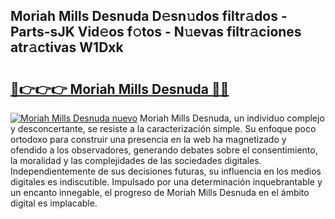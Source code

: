 ## Moriah Mills Desnuda D𝚎sn𝚞dos filtr𝚊dos - Parts-sJK Vid𝚎os f𝚘tos - N𝚞evas filtr𝚊ciones atr𝚊ctivas W1Dxk

# <h2><a href="http://mbde8z.tromn.icu/?c=Moriah+Mills+Desnuda">🔗👉👉👉 Moriah Mills Desnuda 🔗🔗</a></h2>

[![Moriah Mills Desnuda nuevo](https://i.imgur.com/pEAQMta.gif)](http://mbde8z.tromn.icu/?c=Moriah+Mills+Desnuda)
Moriah Mills Desnuda, un individuo complejo y desconcertante, se resiste a la caracterización simple. Su enfoque poco ortodoxo para construir una presencia en la web ha magnetizado y ofendido a los observadores, generando debates sobre el consentimiento, la moralidad y las complejidades de las sociedades digitales. Independientemente de sus decisiones futuras, su influencia en los medios digitales es indiscutible. Impulsado por una determinación inquebrantable y un encanto innegable, el progreso de Moriah Mills Desnuda en el ámbito digital es implacable.

